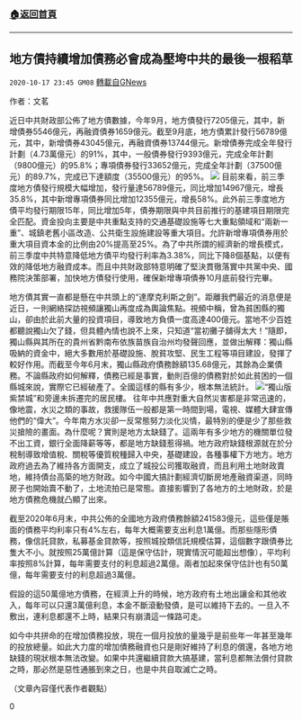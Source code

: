###  [:house:返回首頁](https://github.com/ourhimalayas/txt)
---

## 地方債持續增加債務必會成為壓垮中共的最後一根稻草
`2020-10-17 23:45 GM08` [轉載自GNews](https://gnews.org/zh-hant/431246/)

作者：文茗

近日中共財政部公佈了地方債數據，今年9月，地方債發行7205億元，其中，新增債券5546億元，再融資債券1659億元。截至9月底，地方債累計發行56789億元，其中，新增債券43045億元，再融資債券13744億元。新增債券完成全年發行計劃（4.73萬億元）的91%，其中，一般債券發行9393億元，完成全年計劃（9800億元）的95.8%；專項債券發行33652億元，完成全年計劃（37500億元）的89.7%，完成已下達額度（35500億元）的95%。
![]()![](https://s3.amazonaws.com/gnews-media-offload/wp-content/uploads/2020/10/17234239/f2d1f86d-6b56-4dae-a275-2c9159bd2498-1.jpg)
目前來看，前三季度地方債發行規模大幅增加，發行量達56789億元，同比增加14967億元，增長35.8%，其中新增專項債券同比增加12355億元，增長58%。此外前三季度地方債平均發行期限15年，同比增加5年，債券期限與中共目前推行的基建項目期限完全匹配。資金投向主要是中共重點支持的交通基礎設施等七大重點領域和“兩新一重”、城鎮老舊小區改造、公共衛生設施建設等重大項目。允許新增專項債券用於重大項目資本金的比例由20%提高至25%。為了中共所謂的經濟新的增長模式，前三季度中共特意降低地方債平均發行利率為3.38%，同比下降8個基點，以便有效的降低地方融資成本。而且中共財政部特意明確了堅決貫徹落實中共黨中央、國務院決策部署，加快地方債發行使用，確保新增專項債券10月底前發行完畢。

地方債其實一直都是懸在中共頭上的“達摩克利斯之劍”。距離我們最近的消息便是近日，一則網絡探訪視頻讓獨山再度成為輿論焦點。視頻中稱，曾為貧困縣的獨山，卻由於此前大量的投資項目，導致地方負債一度高達400億元。當地不少百姓都聽說獨山欠了錢，但具體內情也說不上來，只知道“當初攤子舖得太大！”隨即，獨山縣與其所在的貴州省黔南布依族苗族自治州均發聲回應，並做出解釋：獨山縣吸納的資金中，絕大多數用於基礎設施、脫貧攻堅、民生工程等項目建設，發揮了較好作用。而截至今年6月末，獨山縣政府債務餘額135.68億元，其餘為企業債務。不論縣政府如何解釋，債務已經是事實，動則百億的債務對於如此貧困的一個縣城來說，實際它已經破產了。全國這樣的縣有多少，根本無法統計。
![]()![](https://s3.amazonaws.com/gnews-media-offload/wp-content/uploads/2020/10/17233819/3889d269.png)“獨山版紫禁城”和旁邊未拆遷完的居民樓。
往年中共應對重大自然災害都是非常迅速的，像地震，水災之類的事故，救援隊伍一般都是第一時間到場，電視、媒體大肆宣傳他們的“偉大”。今年南方水災卻一反常態努力淡化災情，最特別的便是少了那些救災搶險的畫面。為什麼呢？實則是地方太缺錢了。這兩年有多少地方的機關單位發不出工資，銀行全面降薪等等，都是地方缺錢惹得禍。地方政府缺錢根源就在於分稅制導致增值稅、關稅等優質稅種歸入中央，基礎建設，各種事權下方地方。地方政府過去為了維持各方面開支，成立了城投公司獲取融資，而且利用土地財政賣地，維持債台高築的地方財政。如今中國大搞計劃經濟切斷房地產融資渠道，同時房子也開始賣不動了，土地流拍已是常態。直接影響到了各地方的土地財政，於是地方債務危機就凸顯了出來。

截至2020年6月末，中共公佈的全國地方政府債務餘額241583億元，這些僅是賬面的債務平均利率只有4%左右，每年大概需要支出利息1萬億。而那些隱形債務，像信託貸款，私募基金貸款等，按照城投類信託規模估算，這個數字跟債券比隻大不小。就按照25萬億計算（這是保守估計，現實情況可能超出想像），平均利率按照8%計算，每年需要支付的利息超過2萬億。兩者加起來保守估計也有50萬億，每年需要支付的利息超過3萬億。

假設的這50萬億地方債務，在經濟上升的時候，地方政府有土地出讓金和其他收入，每年可以只還3萬億利息，本金不斷滾動發債，是可以維持下去的。一旦入不敷出，連利息都還不上時，結果只有崩潰這一條路可走。

如今中共拼命的在增加債務投放，現在一個月投放的量幾乎是前些年一年甚至幾年的投放總量。如此大力度的增加債務融資也只是剛好維持了利息的償還，各地方地缺錢的現狀根本無法改變。如果中共還繼續貸款大搞基建，當利息都無法償付貸款之時，那必然是惡性通脹到來之日，也是中共自取滅亡之時。

（文章內容僅代表作者觀點）

0
